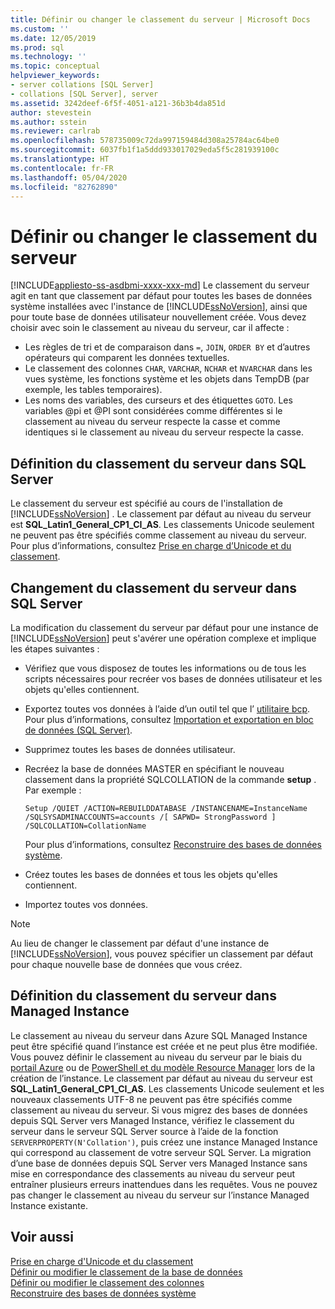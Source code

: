 ```yaml
---
title: Définir ou changer le classement du serveur | Microsoft Docs
ms.custom: ''
ms.date: 12/05/2019
ms.prod: sql
ms.technology: ''
ms.topic: conceptual
helpviewer_keywords:
- server collations [SQL Server]
- collations [SQL Server], server
ms.assetid: 3242deef-6f5f-4051-a121-36b3b4da851d
author: stevestein
ms.author: sstein
ms.reviewer: carlrab
ms.openlocfilehash: 578735009c72da997159484d308a25784ac64be0
ms.sourcegitcommit: 6037fb1f1a5ddd933017029eda5f5c281939100c
ms.translationtype: HT
ms.contentlocale: fr-FR
ms.lasthandoff: 05/04/2020
ms.locfileid: "82762890"
---
```

# <a name="set-or-change-the-server-collation"></a>Définir ou changer le classement du serveur

[!INCLUDE[appliesto-ss-asdbmi-xxxx-xxx-md](../../includes/appliesto-ss-asdbmi-xxxx-xxx-md.md)]
  Le classement du serveur agit en tant que classement par défaut pour toutes les bases de données système installées avec l'instance de [!INCLUDE[ssNoVersion](../../includes/ssnoversion-md.md)], ainsi que pour toute base de données utilisateur nouvellement créée. Vous devez choisir avec soin le classement au niveau du serveur, car il affecte :
 - Les règles de tri et de comparaison dans `=`, `JOIN`, `ORDER BY` et d’autres opérateurs qui comparent les données textuelles.
 - Le classement des colonnes `CHAR`, `VARCHAR`, `NCHAR` et `NVARCHAR` dans les vues système, les fonctions système et les objets dans TempDB (par exemple, les tables temporaires).
 - Les noms des variables, des curseurs et des étiquettes `GOTO`. Les variables @pi et @PI sont considérées comme différentes si le classement au niveau du serveur respecte la casse et comme identiques si le classement au niveau du serveur respecte la casse.
  
## <a name="setting-the-server-collation-in-sql-server"></a>Définition du classement du serveur dans SQL Server

  Le classement du serveur est spécifié au cours de l'installation de [!INCLUDE[ssNoVersion](../../includes/ssnoversion-md.md)] . Le classement par défaut au niveau du serveur est **SQL_Latin1_General_CP1_CI_AS**. Les classements Unicode seulement ne peuvent pas être spécifiés comme classement au niveau du serveur. Pour plus d’informations, consultez [Prise en charge d’Unicode et du classement](collation-and-unicode-support.md).
  
## <a name="changing-the-server-collation-in-sql-server"></a>Changement du classement du serveur dans SQL Server

 La modification du classement du serveur par défaut pour une instance de [!INCLUDE[ssNoVersion](../../includes/ssnoversion-md.md)] peut s'avérer une opération complexe et implique les étapes suivantes :  
  
- Vérifiez que vous disposez de toutes les informations ou de tous les scripts nécessaires pour recréer vos bases de données utilisateur et les objets qu'elles contiennent.  
  
- Exportez toutes vos données à l’aide d’un outil tel que l’ [utilitaire bcp](../../tools/bcp-utility.md). Pour plus d’informations, consultez [Importation et exportation en bloc de données &#40;SQL Server&#41;](../../relational-databases/import-export/bulk-import-and-export-of-data-sql-server.md).  
  
- Supprimez toutes les bases de données utilisateur.  
  
- Recréez la base de données MASTER en spécifiant le nouveau classement dans la propriété SQLCOLLATION de la commande **setup** . Par exemple :  
  
    ```  
    Setup /QUIET /ACTION=REBUILDDATABASE /INSTANCENAME=InstanceName
    /SQLSYSADMINACCOUNTS=accounts /[ SAPWD= StrongPassword ]
    /SQLCOLLATION=CollationName  
    ```  
  
     Pour plus d’informations, consultez [Reconstruire des bases de données système](../../relational-databases/databases/rebuild-system-databases.md).  
  
- Créez toutes les bases de données et tous les objets qu'elles contiennent.  
  
- Importez toutes vos données.  
  
> [!NOTE]  
> Au lieu de changer le classement par défaut d'une instance de [!INCLUDE[ssNoVersion](../../includes/ssnoversion-md.md)], vous pouvez spécifier un classement par défaut pour chaque nouvelle base de données que vous créez.  
  
## <a name="setting-the-server-collation-in-managed-instance"></a>Définition du classement du serveur dans Managed Instance
Le classement au niveau du serveur dans Azure SQL Managed Instance peut être spécifié quand l’instance est créée et ne peut plus être modifiée. Vous pouvez définir le classement au niveau du serveur par le biais du [portail Azure](https://docs.microsoft.com/azure/sql-database/sql-database-managed-instance-get-started#create-a-managed-instance) ou de [PowerShell et du modèle Resource Manager](https://docs.microsoft.com/azure/sql-database/scripts/sql-managed-instance-create-powershell-azure-resource-manager-template) lors de la création de l’instance. Le classement par défaut au niveau du serveur est **SQL_Latin1_General_CP1_CI_AS**. Les classements Unicode seulement et les nouveaux classements UTF-8 ne peuvent pas être spécifiés comme classement au niveau du serveur.
Si vous migrez des bases de données depuis SQL Server vers Managed Instance, vérifiez le classement du serveur dans le serveur SQL Server source à l’aide de la fonction `SERVERPROPERTY(N'Collation')`, puis créez une instance Managed Instance qui correspond au classement de votre serveur SQL Server. La migration d’une base de données depuis SQL Server vers Managed Instance sans mise en correspondance des classements au niveau du serveur peut entraîner plusieurs erreurs inattendues dans les requêtes. Vous ne pouvez pas changer le classement au niveau du serveur sur l’instance Managed Instance existante.

## <a name="see-also"></a>Voir aussi

 [Prise en charge d'Unicode et du classement](../../relational-databases/collations/collation-and-unicode-support.md)   
 [Définir ou modifier le classement de la base de données](../../relational-databases/collations/set-or-change-the-database-collation.md)   
 [Définir ou modifier le classement des colonnes](../../relational-databases/collations/set-or-change-the-column-collation.md)   
 [Reconstruire des bases de données système](../../relational-databases/databases/rebuild-system-databases.md)  
 
